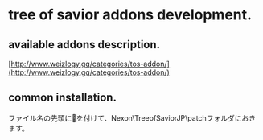# tree of savior addons development.

## available addons description.

[http://www.weizlogy.gq/categories/tos-addon/](http://www.weizlogy.gq/categories/tos-addon/)

## common installation.

ファイル名の先頭に📖を付けて、Nexon\TreeofSaviorJP\patchフォルダにおきます。
